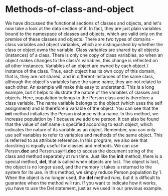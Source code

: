 # Methods-of-class-and-object
We have discussed the functional sections of classes and objects, and let's now take a look at the data section of it. In fact, they are just plain variables bound to the namespace of classes and objects, which are valid only on the premise of these classes and objects.
There are two types of domains - class variables and object variables, which are distinguished by whether the class or object owns the variable.
Class variables are shared by all objects (instances) of a class. There is only one copy of class variables, so when an object makes changes to the class's variables, this change is reflected on all other instances.
Variables of an object are owned by each object / instance of the class. Thus, each object has its own copy of this domain, that is, they are not shared, and in different instances of the same class, although the object's variables have the same name, they are not related to each other. An example will make this easy to understand.
This is a long example, but it helps to illustrate the nature of the variables of classes and objects. Here, population belongs to the Person class and is therefore a class variable. The name variable belongs to the object (which uses the self assignment) and is therefore a variable of the object.
You can see that the __init__ method initializes the Person instance with a name. In this method, we increase population by 1 because we add one person. It can also be found that the value of self.name is specified according to each object, which indicates the nature of its variable as an object.
Remember, you can only use self variables to refer to variables and methods of the same object. This is referred to as attribute reference.
In this program, we also see that docstring is equally useful for classes and methods. We can use Person.__doc__ and Person.sayHi.__doc__ to access the document string of the class and method separately at run time.
Just like the __init__ method, there is a special method, __del__, that is called when objects are lost. The object is lost, the object is no longer used, and the memory it takes is returned to the system for its use. In this method, we simply reduce Person.population by 1.
When the object is no longer used, the __del__ method runs, but it is difficult to guarantee when the method will run. If you want to indicate how it works, you have to use the Del statement, just as we used in our previous example.
